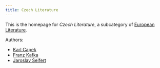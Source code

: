 ```yaml
---
title: Czech Literature
---
```


This is the homepage for *Czech Literature*, a subcategory of [European Literature](../european/index.html).

Authors:

- [Karl Capek](capek/index.html)
- [Franz Kafka](kafka/index.html)
- [Jaroslav Seifert](seifert/index.html)
